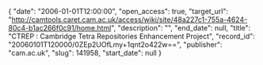{
  "date": "2006-01-01T12:00:00", 
  "open_access": true, 
  "target_url": "http://camtools.caret.cam.ac.uk/access/wiki/site/48a227c1-755a-4624-80c4-b1ac266f0c91/home.html", 
  "description": "", 
  "end_date": null, 
  "title": "CTREP : Cambridge Tetra Repositories Enhancement Project", 
  "record_id": "20060101T120000/0ZEp2UOfLmy+1qnt2o422w==", 
  "publisher": "cam.ac.uk", 
  "slug": 141958, 
  "start_date": null
}

